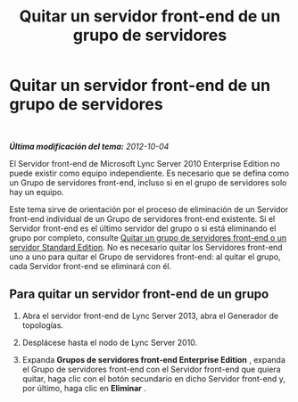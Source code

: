﻿---
title: Quitar un servidor front-end de un grupo de servidores
TOCTitle: Quitar un servidor front-end de un grupo de servidores
ms:assetid: 767225c9-7c0b-4d54-a407-d77134ba2abe
ms:mtpsurl: https://technet.microsoft.com/es-es/library/JJ688095(v=OCS.15)
ms:contentKeyID: 49889232
ms.date: 01/07/2017
mtps_version: v=OCS.15
ms.translationtype: HT
---

# Quitar un servidor front-end de un grupo de servidores

 

_**Última modificación del tema:** 2012-10-04_

El Servidor front-end de Microsoft Lync Server 2010 Enterprise Edition no puede existir como equipo independiente. Es necesario que se defina como un Grupo de servidores front-end, incluso si en el grupo de servidores solo hay un equipo.

Este tema sirve de orientación por el proceso de eliminación de un Servidor front-end individual de un Grupo de servidores front-end existente. Si el Servidor front-end es el último servidor del grupo o si está eliminando el grupo por completo, consulte [Quitar un grupo de servidores front-end o un servidor Standard Edition](remove-front-end-pool-or-standard-edition-server.md). No es necesario quitar los Servidores front-end uno a uno para quitar el Grupo de servidores front-end: al quitar el grupo, cada Servidor front-end se eliminará con él.

## Para quitar un servidor front-end de un grupo

1.  Abra el servidor front-end de Lync Server 2013, abra el Generador de topologías.

2.  Desplácese hasta el nodo de Lync Server 2010.

3.  Expanda **Grupos de servidores front-end Enterprise Edition** , expanda el Grupo de servidores front-end con el Servidor front-end que quiera quitar, haga clic con el botón secundario en dicho Servidor front-end y, por último, haga clic en **Eliminar** .

